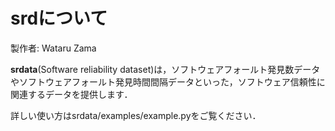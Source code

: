 # srdについて

製作者: Wataru Zama

**srdata**(Software reliability dataset)は，ソフトウェアフォールト発見数データやソフトウェアフォールト発見時間間隔データといった，ソフトウェア信頼性に関連するデータを提供します．

詳しい使い方はsrdata/examples/example.pyをご覧ください．